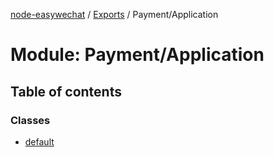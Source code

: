 [node-easywechat](../README.md) / [Exports](../modules.md) / Payment/Application

# Module: Payment/Application

## Table of contents

### Classes

- [default](../classes/Payment_Application.default.md)
